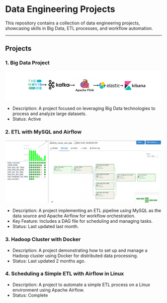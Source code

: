 # Data Engineering Projects

This repository contains a collection of data engineering projects, showcasing skills in Big Data, ETL processes, and workflow automation.

---

## Projects

### 1. **Big Data Project**

![IMAGE1](Big-Data%20Project/imgs/schema.png)
    
   - Description: A project focused on leveraging Big Data technologies to process and analyze large datasets.
   - Status: Active

### 2. **ETL with MySQL and Airflow**

   ![IMAGE2](ETLmysql_airflow/pic/sparkify_dag.PNG)

       
   - Description: A project implementing an ETL pipeline using MySQL as the data source and Apache Airflow for workflow orchestration.
   - Key Feature: Includes a DAG file for scheduling and managing tasks.
   - Status: Last updated last month.

### 3. **Hadoop Cluster with Docker**
   - Description: A project demonstrating how to set up and manage a Hadoop cluster using Docker for distributed data processing.
   - Status: Last updated 2 months ago.

### 4. **Scheduling a Simple ETL with Airflow in Linux**

   - Description: A project to automate a simple ETL process on a Linux environment using Apache Airflow.
   - Status: Complete




